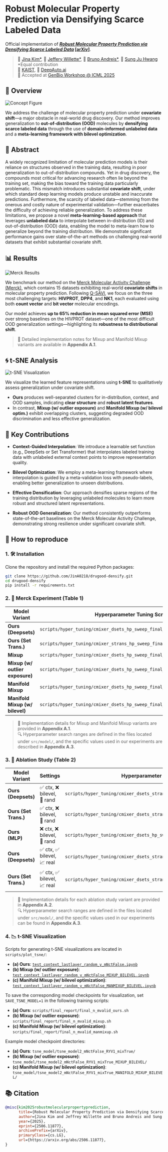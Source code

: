 # Robust Molecular Property Prediction via Densifying Scarce Labeled Data

Official implementation of **[_Robust Molecular Property Prediction via Densifying Scarce Labeled Data_](https://openreview.net/forum?id=UF3Iq9cd3W) [[arXiv]](https://arxiv.org/abs/2506.11877)**.

> 🏫 [Jina Kim*](https://jina0218.github.io/), 🏫 [Jeffery Willette*](https://jeffwillette.github.io/), 🏫 [Bruno Andreis*](https://andreisbruno.github.io/), 🤖 [Sung Ju Hwang](http://www.sungjuhwang.com/)  
> *Equal contribution  
> 🏫 [KAIST](https://www.kaist.ac.kr/en/), 🤖 [DeepAuto.ai](http://deepauto.ai/)  
> 📍 Accepted at [GenBio Workshop @ ICML 2025](https://genbio-workshop.github.io/2025/)


## 🧬 Overview

![Concept Figure](doc/concept_figure.png)

We address the challenge of molecular property prediction under **covariate shift**—a major obstacle in real-world drug discovery. Our method improves generalization to **out-of-distribution (OOD)** molecules by **densifying scarce labeled data** through the use of **domain-informed unlabeled data** and a **meta-learning framework with bilevel optimization**.


## 🧾 Abstract

A widely recognized limitation of molecular prediction models is their reliance on structures observed in the training data, resulting in poor generalization to out-of-distribution compounds. Yet in drug discovery, the compounds most critical for advancing research often lie beyond the training set, making the bias toward the training data particularly problematic. This mismatch introduces substantial **covariate shift**, under which standard deep learning models produce unstable and inaccurate predictions. Furthermore, the scarcity of labeled data—stemming from the onerous and costly nature of experimental validation—further exacerbates the difficulty of achieving reliable generalization. To address these limitations, we propose a novel **meta-learning-based approach** that leverages **unlabeled data** to interpolate between in-distribution (ID) and out-of-distribution (OOD) data, enabling the model to meta-learn how to generalize beyond the training distribution. We demonstrate significant performance gains over state-of-the-art methods on challenging real-world datasets that exhibit substantial covariate shift.


## 📊 Results

![Merck Results](doc/merck_result.png)

We benchmark our method on the [Merck Molecular Activity Challenge (Merck)](https://www.kaggle.com/c/MerckActivity/data), which contains 15 datasets exhibiting real-world **covariate shifts** in molecular property prediction. Following [Q-SAVI](https://proceedings.mlr.press/v202/klarner23a/klarner23a.pdf), we focus on the three most challenging targets: **HIVPROT**, **DPP4**, and **NK1**, each evaluated using both **count vector** and **bit vector** molecular encodings.

Our model achieves **up to 65% reduction in mean squared error (MSE)** over strong baselines on the HIVPROT dataset—one of the most difficult OOD generalization settings—highlighting its **robustness to distributional shift**.

> 📌 Detailed implementation notes for Mixup and Manifold Mixup variants are available in **Appendix A.1**.


## 🌀 t-SNE Analysis

![t-SNE Visualization](doc/tsne.png)

We visualize the learned feature representations using **t-SNE** to qualitatively assess generalization under covariate shift.

- **Ours** produces well-separated clusters for in-distribution, context, and OOD samples, indicating **clear structure** and **robust latent features**.
- In contrast, **Mixup (w/ outlier exposure)** and **Manifold Mixup (w/ bilevel optim.)** exhibit overlapping clusters, suggesting degraded OOD discrimination and less effective generalization.

## 🧩 Key Contributions

- **Context-Guided Interpolation**: We introduce a learnable set function (e.g., DeepSets or Set Transformer) that interpolates labeled training data with unlabeled external context points to improve representation quality.

- **Bilevel Optimization**: We employ a meta-learning framework where interpolation is guided by a meta-validation loss with pseudo-labels, enabling better generalization to unseen distributions.

- **Effective Densification**: Our approach densifies sparse regions of the training distribution by leveraging unlabeled molecules to learn more robust and structured latent representations.

- **Robust OOD Generalization**: Our method consistently outperforms state-of-the-art baselines on the Merck Molecular Activity Challenge, demonstrating strong resilience under significant covariate shift.


## 🔁 How to reproduce

### 1. 🛠 Installation

Clone the repository and install the required Python packages:

```sh
git clone https://github.com/JinA0218/drugood-densify.git
cd drugood-densify
pip install -r requirements.txt
```

### 2. 🧪 Merck Experiment (Table 1)

| Model Variant                          | Hyperparameter Tuning Script Path                                                   | Test Result Script Path                                               |
|----------------------------------------|--------------------------------------------------------------------------------------|------------------------------------------------------------------------|
| **Ours (Deepsets)**                    | `scripts/hyper_tuning/cmixer_dsets_hp_sweep_final_n_mvalid.sh`                      | `scripts/final_report/final_n_mvalid_ours.sh`                         |
| **Ours (Set Trans.)**                  | `scripts/hyper_tuning/cmixer_strans_hp_sweep_final_n_mvalid.sh`                     | `scripts/final_report/final_n_mvalid_ours.sh`                         |
| **Mixup**                              | `scripts/hyper_tuning/cmixer_dsets_hp_sweep_final_n_mvalid_mixup.sh`                | `scripts/hyper_tuning/final_n_mvalid_mixup.sh`                        |
| **Mixup (w/ outlier exposure)**        | `scripts/hyper_tuning/cmixer_dsets_hp_sweep_final_n_mvalid_mixup_bilevel.sh`        | `scripts/hyper_tuning/final_n_mvalid_mixup_bilevel.sh`               |
| **Manifold Mixup**                     | `scripts/hyper_tuning/cmixer_dsets_hp_sweep_final_n_mvalid_manmixup.sh`             | `scripts/hyper_tuning/final_n_mvalid_manmixup.sh`                    |
| **Manifold Mixup (w/ bilevel)**        | `scripts/hyper_tuning/cmixer_dsets_hp_sweep_final_n_mvalid_manmixup_bilevel.sh`     | `scripts/hyper_tuning/final_n_mvalid_manmixup_bilevel.sh`            |

> 🔧 Implementation details for Mixup and Manifold Mixup variants are provided in **Appendix A.1**.  
> 🔍 Hyperparameter search ranges are defined in the files located under `src/model/`, and the specific values used in our experiments are described in **Appendix A.3**.


### 3. 🧪 Ablation Study (Table 2)

| Model Variant             | Settings                                 | Hyperparameter Tuning Script Path                                                   | Test Result Script Path                                                           |
|--------------------------|------------------------------------------|--------------------------------------------------------------------------------------|-----------------------------------------------------------------------------------|
| **Ours (Deepsets)**      | ✅ ctx, ❌ bilevel, 🎲 rand               | `scripts/hyper_tuning/cmixer_dsets_strans_hp_sweep_final_n_mvalid_no_bilevel.sh`    | `scripts/final_report/final_n_mvalid_ours_no_bilevel.sh`                          |
| **Ours (Set Trans.)**    | ✅ ctx, ❌ bilevel, 🎲 rand               | `scripts/hyper_tuning/cmixer_dsets_strans_hp_sweep_final_n_mvalid_no_bilevel.sh`    | `scripts/final_report/final_n_mvalid_ours_no_bilevel.sh`                          |
| **Ours (MLP)**           | ❌ ctx, ❌ bilevel, 🎲 rand               | `scripts/hyper_tuning/cmixer_dsets_hp_sweep_final_n_mvalid_mlp.sh`                  | `scripts/final_report/final_n_mvalid_ours_mlp.sh`                                 |
| **Ours (Deepsets)**      | ✅ ctx, ✅ bilevel, 📈 real              | `scripts/hyper_tuning/cmixer_dsets_strans_hp_sweep_final_n_mvalid_realy.sh`         | `scripts/final_report/final_n_mvalid_ours_realy.sh`                               |
| **Ours (Set Trans.)**    | ✅ ctx, ✅ bilevel, 📈 real              | `scripts/hyper_tuning/cmixer_dsets_strans_hp_sweep_final_n_mvalid_realy.sh`         | `scripts/final_report/final_n_mvalid_ours_realy.sh`                               |

> 🔧 Implementation details for each ablation study variant are provided in **Appendix A.2**.  
> 🔍 Hyperparameter search ranges are defined in the files located under `src/model/`, and the specific values used in our experiments can be found in **Appendix A.3**.


### 4. 📉 t-SNE Visualization

Scripts for generating t-SNE visualizations are located in `scripts/plot_tsne/`:

- **(a) Ours**: [`test_context_lastlayer_random_y_mNctFalse.ipynb`](scripts/plot_tsne/test_context_lastlayer_random_y_mNctFalse.ipynb)  
- **(b) Mixup (w/ outlier exposure)**: [`test_context_lastlayer_random_y_mNctFalse_MIXUP_BILEVEL.ipynb`](scripts/plot_tsne/test_context_lastlayer_random_y_mNctFalse_MIXUP_BILEVEL.ipynb)  
- **(c) Manifold Mixup (w/ bilevel optimization)**: [`test_context_lastlayer_random_y_mNctFalse_MANMIXUP_BILEVEL.ipynb`](scripts/plot_tsne/test_context_lastlayer_random_y_mNctFalse_MANMIXUP_BILEVEL.ipynb)

To save the corresponding model checkpoints for visualization, set `SAVE_TSNE_MODEL=1` in the following training scripts:

- **(a) Ours**: `scripts/final_report/final_n_mvalid_ours.sh`  
- **(b) Mixup (w/ outlier exposure)**: `scripts/final_report/final_n_mvalid_mixup.sh`  
- **(c) Manifold Mixup (w/ bilevel optimization)**: `scripts/final_report/final_n_mvalid_manmixup.sh`

Example model checkpoint directories:

- **(a) Ours**: `tsne_model/tsne_model2_mNctFalse_RYV1_mixTrue/`  
- **(b) Mixup (w/ outlier exposure)**: `tsne_model/tsne_model2_mNctFalse_RYV1_mixTrue_MIXUP_BILEVEL/`  
- **(c) Manifold Mixup (w/ bilevel optimization)**: `tsne_model/tsne_model2_mNctFalse_RYV1_mixTrue_MANIFOLD_MIXUP_BILEVEL/`


## 📚 Citation

```BibTeX
@misc{kim2025robustmolecularpropertyprediction,
      title={Robust Molecular Property Prediction via Densifying Scarce Labeled Data}, 
      author={Jina Kim and Jeffrey Willette and Bruno Andreis and Sung Ju Hwang},
      year={2025},
      eprint={2506.11877},
      archivePrefix={arXiv},
      primaryClass={cs.LG},
      url={https://arxiv.org/abs/2506.11877}, 
}
```
